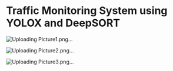 # Traffic Monitoring System using YOLOX and DeepSORT


![Uploading Picture1.png…]()

![Uploading Picture2.png…]()

![Uploading Picture3.png…]()
